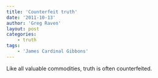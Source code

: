 ```yaml
---
title: 'Counterfeit truth'
date: '2011-10-13'
author: 'Greg Raven'
layout: post
categories:
    - truth
tags:
    - 'James Cardinal Gibbons'
---
```


Like all valuable commodities, truth is often counterfeited.